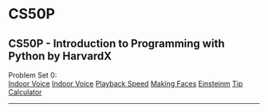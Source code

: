 # CS50P
CS50P - Introduction to Programming with Python by HarvardX
---
Problem Set 0:<br>
[Indoor Voice](/ProblemSet0/indoor.py)
[Indoor Voice](/ProblemSet0/indoor.py)</li>
[Playback Speed](/ProblemSet0/playback.py)</li>
[Making Faces](/ProblemSet0/faces.py)</li>
[Einsteinm](/ProblemSet0/einstein.py)</li>
[Tip Calculator](/ProblemSet0/tip.py)</li>

---

